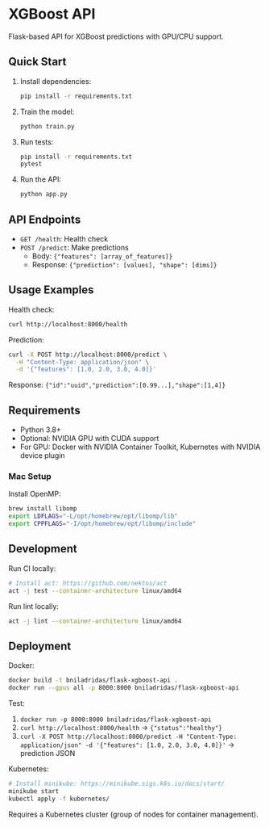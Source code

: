 # XGBoost API

Flask-based API for XGBoost predictions with GPU/CPU support.

## Quick Start

1. Install dependencies:
   ```bash
   pip install -r requirements.txt
   ```

2. Train the model:
   ```bash
   python train.py
   ```

3. Run tests:
   ```bash
   pip install -r requirements.txt
   pytest
   ```

4. Run the API:
   ```bash
   python app.py
   ```

## API Endpoints

- `GET /health`: Health check
- `POST /predict`: Make predictions
  - Body: `{"features": [array_of_features]}`
  - Response: `{"prediction": [values], "shape": [dims]}`

## Usage Examples

Health check:
```bash
curl http://localhost:8000/health
```

Prediction:
```bash
curl -X POST http://localhost:8000/predict \
  -H "Content-Type: application/json" \
  -d '{"features": [1.0, 2.0, 3.0, 4.0]}'
```
Response: `{"id":"uuid","prediction":[0.99...],"shape":[1,4]}`

## Requirements

- Python 3.8+
- Optional: NVIDIA GPU with CUDA support
- For GPU: Docker with NVIDIA Container Toolkit, Kubernetes with NVIDIA device plugin

### Mac Setup

Install OpenMP:
```bash
brew install libomp
export LDFLAGS="-L/opt/homebrew/opt/libomp/lib"
export CPPFLAGS="-I/opt/homebrew/opt/libomp/include"
```

## Development

Run CI locally:
```bash
# Install act: https://github.com/nektos/act
act -j test --container-architecture linux/amd64
```

Run lint locally:
```bash
act -j lint --container-architecture linux/amd64
```

## Deployment

Docker:
```bash
docker build -t bniladridas/flask-xgboost-api .
docker run --gpus all -p 8000:8000 bniladridas/flask-xgboost-api
```

Test:
1. `docker run -p 8000:8000 bniladridas/flask-xgboost-api`
2. `curl http://localhost:8000/health` → `{"status":"healthy"}`
3. `curl -X POST http://localhost:8000/predict -H "Content-Type: application/json" -d '{"features": [1.0, 2.0, 3.0, 4.0]}'` → prediction JSON

Kubernetes:
```bash
# Install minikube: https://minikube.sigs.k8s.io/docs/start/
minikube start
kubectl apply -f kubernetes/
```
Requires a Kubernetes cluster (group of nodes for container management).

